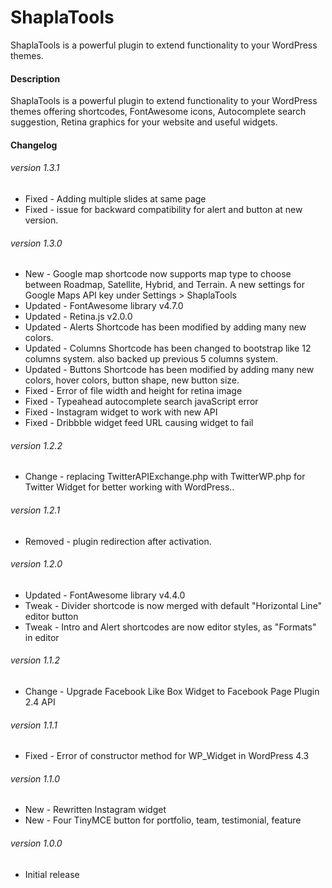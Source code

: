 # ShaplaTools
ShaplaTools is a powerful plugin to extend functionality to your WordPress themes.

#### Description
ShaplaTools is a powerful plugin to extend functionality to your WordPress themes offering shortcodes, FontAwesome icons, Autocomplete search suggestion, Retina graphics for your website and useful widgets.

#### Changelog

###### version 1.3.1
* Fixed  	- Adding multiple slides at same page
* Fixed  	- issue for backward compatibility for alert and button at new version.

###### version 1.3.0
* New 		- Google map shortcode now supports map type to choose between Roadmap, Satellite, Hybrid, and Terrain. A new settings for Google Maps API key under Settings > ShaplaTools
* Updated 	- FontAwesome library v4.7.0
* Updated 	- Retina.js v2.0.0
* Updated 	- Alerts Shortcode has been modified by adding many new colors.
* Updated 	- Columns Shortcode has been changed to bootstrap like 12 columns system. also backed up previous 5 columns system.
* Updated 	- Buttons Shortcode has been modified by adding many new colors, hover colors, button shape, new button size.
* Fixed 	- Error of file width and height for retina image
* Fixed 	- Typeahead autocomplete search javaScript error
* Fixed 	- Instagram widget to work with new API
* Fixed 	- Dribbble widget feed URL causing widget to fail

###### version 1.2.2
* Change - replacing TwitterAPIExchange.php with TwitterWP.php for Twitter Widget for better working with WordPress..

###### version 1.2.1
* Removed - plugin redirection after activation.

###### version 1.2.0
* Updated - FontAwesome library v4.4.0
* Tweak - Divider shortcode is now merged with default "Horizontal Line" editor button
* Tweak - Intro and Alert shortcodes are now editor styles, as "Formats" in editor

###### version 1.1.2
* Change - Upgrade Facebook Like Box Widget to Facebook Page Plugin 2.4 API

###### version 1.1.1
* Fixed - Error of constructor method for WP_Widget in WordPress 4.3

###### version 1.1.0
* New - Rewritten Instagram widget
* New - Four TinyMCE button for portfolio, team, testimonial, feature

###### version 1.0.0
* Initial release